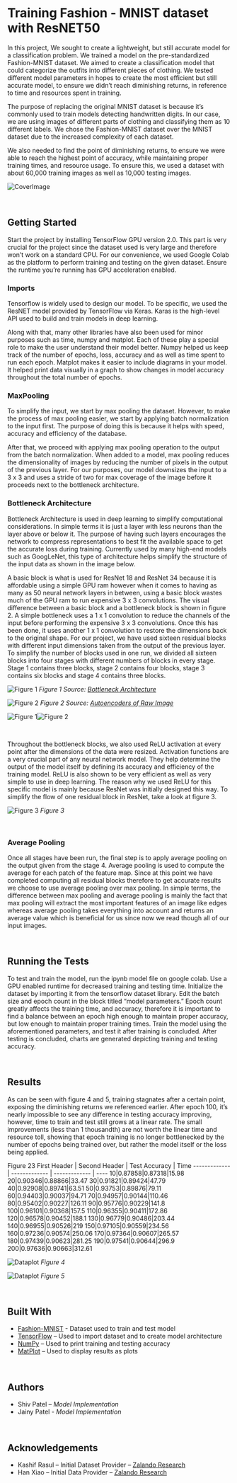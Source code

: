 

# Training Fashion - MNIST dataset with ResNET50

In this project, We sought to create a lightweight, but still accurate model for a classification problem. We trained a model on the pre-standardized Fashion-MNIST dataset. We aimed to create a classification model that could categorize the outfits into different pieces of clothing. We tested different model parameters in hopes to create the most efficient but still accurate model, to ensure we didn’t reach diminishing returns, in reference to time and resources spent in training.

The purpose of replacing the original MNIST dataset is because it’s commonly used to train models detecting handwritten digits. In our case, we are using images of different parts of clothing and classifying them as 10 different labels. We chose the Fashion-MNIST dataset over the MNIST dataset due to the increased complexity of each dataset. 

We also needed to find the point of diminishing returns, to ensure we were able to reach the highest point of accuracy, while maintaining proper training times, and resource usage. To ensure this, we used a dataset with about 60,000 training images as well as 10,000 testing images.

![CoverImage](https://github.com/zalandoresearch/fashion-mnist/blob/master/doc/img/embedding.gif)

<p>&nbsp;</p>

## Getting Started

Start the project by installing TensorFlow GPU version 2.0. This part is very crucial for the project since the dataset used is very large and therefore won’t work on a standard CPU. For our convenience, we used Google Colab as the platform to perform training and testing on the given dataset. Ensure the runtime you’re running has GPU acceleration enabled.


### Imports

Tensorflow is widely used to design our model. To be specific, we used the ResNET model provided by TensorFlow via Keras. Karas is the high-level API used to build and train models in deep learning. 

Along with that, many other libraries have also been used for minor purposes such as time, numpy and matplot. Each of these play a special role to make the user understand their model better. Numpy helped us keep track of the number of epochs, loss, accuracy and as well as time spent to run each epoch. Matplot makes it easier to include diagrams in your model. It helped print data visually in a graph to show changes in model accuracy throughout the total number of epochs. 


### MaxPooling

To simplify the input, we start by max pooling the dataset. However, to make the process of max pooling easier, we start by applying batch normalization to the input first. The purpose of doing this is because it helps with speed, accuracy and efficiency of the database. 

After that, we proceed with applying max pooling operation to the output from the batch normalization. When added to a model, max pooling reduces the dimensionality of images by reducing the number of pixels in the output of the previous layer. For our purposes, our model downsizes the input to a 3 x 3 and uses a stride of two for max coverage of the image before it proceeds next to the bottleneck architecture. 


### Bottleneck Architecture

Bottleneck Architecture is used in deep learning to simplify computational considerations. In simple terms it is just a layer with less neurons than the layer above or below it. The purpose of having such layers encourages the network to compress representations to best fit the available space to get the accurate loss during training. Currently used by many high-end models such as GoogLeNet, this type of architecture helps simplify the structure of the input data as shown in the image below. 

A basic block is what is used for ResNet 18 and ResNet 34 because it is affordable using a simple GPU ram however when it comes to having as many as 50 neural network layers in between, using a basic block wastes much of the GPU ram to run expensive 3 x 3 convolutions. The visual difference between a basic block and a bottleneck block is shown in figure 2. A simple bottleneck uses a 1 x 1 convolution to reduce the channels of the input before performing the expensive 3 x 3 convolutions. Once this has been done, it uses another 1 x 1 convolution to restore the dimensions back to the original shape. For our project, we have used sixteen residual blocks with different input dimensions taken from the output of the previous layer. To simplify the number of blocks used in one run, we divided all sixteen blocks into four stages with different numbers of blocks in every stage. Stage 1 contains three blocks, stage 2 contains four blocks, stage 3 contains six blocks and stage 4 contains three blocks. 

![Figure 1](https://github.com/jainypatel1998/Resume_CV/blob/master/figure1.png)
_Figure 1_
_Source: [Bottleneck Architecture](https://i.stack.imgur.com/kbiIG.png)_

![Figure 2](https://github.com/jainypatel1998/Resume_CV/blob/master/figure2.png)
_Figure 2 Source: [Autoencoders of Raw Image](https://www.oreilly.com/library/view/python-advanced-guide/9781789957211/36b29e69-46c1-46fd-abb0-960d85534913.xhtml)_

![Figure 1](https://github.com/jainypatel1998/Resume_CV/blob/master/figure1.png)![Figure 2](https://github.com/jainypatel1998/Resume_CV/blob/master/figure2.png)

<p>&nbsp;</p>

Throughout the bottleneck blocks, we also used ReLU activation at every point after the dimensions of the data were resized. Activation functions are a very crucial part of any neural network model. They help determine the output of the model itself by defining its accuracy and efficiency of the training model. ReLU is also shown to be very efficient as well as very simple to use in deep learning. The reason why we used ReLU for this specific model is mainly because ResNet was initially designed this way.  To simplify the flow of one residual block in ResNet, take a look at figure 3. 

![Figure 3](https://github.com/jainypatel1998/Resume_CV/blob/master/figure3.png)
_Figure 3_

<p>&nbsp;</p>


### Average Pooling

Once all stages have been run, the final step is to apply average pooling on the output given from the stage 4. Average pooling is used to compute the average for each patch of the feature map. Since at this point we have completed computing all residual blocks therefore to get accurate results we choose to use average pooling over max pooling. In simple terms, the difference between max pooling and average pooling is mainly the fact that max pooling will extract the most important features of an image like edges whereas average pooling takes everything into account and returns an average value which is beneficial for us since now we read though all of our input images.  

<p>&nbsp;</p>

## Running the Tests

To test and train the model, run the ipynb model file on google colab. Use a GPU enabled runtime for decreased training and testing time. Initialize the dataset by importing it from the tensorflow dataset library. Edit the batch size and epoch count in the block titled “model parameters.” Epoch count greatly affects the training time, and accuracy, therefore it is important to find a balance between an epoch high enough to maintain proper accuracy, but low enough to maintain proper training times. Train the model using the aforementioned parameters, and test it after training is concluded. After testing is concluded, charts are generated depicting training and testing accuracy.

<p>&nbsp;</p>

## Results

As can be seen with figure 4 and 5, training stagnates after a certain point, exposing the diminishing returns we referenced earlier. After epoch 100, it’s nearly impossible to see any difference in testing accuracy improving, however, time to train and test still grows at a linear rate. The small improvements (less than 1 thousandth) are not worth the linear time and resource toll, showing that epoch training is no longer bottlenecked by the number of epochs being trained over, but rather the model itself or the loss being applied.

Figure 23
 First Header | Second Header | Test Accuracy | Time
------------- | ------------- | ------------- | ----
10|0.87858|0.87318|15.98
20|0.90346|0.88866|33.47
30|0.91821|0.89424|47.79
40|0.92908|0.89741|63.51
50|0.93753|0.89876|79.11
60|0.94403|0.90037|94.71
70|0.94957|0.90144|110.46
80|0.95402|0.90227|126.11
90|0.95776|0.90229|141.8
100|0.96101|0.90368|157.5
110|0.96355|0.90411|172.86
120|0.96578|0.90452|188.1
130|0.96779|0.90486|203.44
140|0.96955|0.90526|219
150|0.97105|0.90559|234.56
160|0.97236|0.90574|250.06
170|0.97364|0.90607|265.57
180|0.97439|0.90623|281.25
190|0.97541|0.90644|296.9
200|0.97636|0.90663|312.61

![Dataplot](https://github.com/jainypatel1998/Resume_CV/blob/master/Train1.png)
_Figure 4_

![Dataplot](https://github.com/jainypatel1998/Resume_CV/blob/master/Train2.png)
_Figure 5_


<p>&nbsp;</p>

## Built With

 * [Fashion-MNIST](https://research.zalando.com/welcome/mission/research-projects/fashion-mnist/) - Dataset used to train and test model
 * [TensorFlow](https://www.tensorflow.org/api_docs/python/tf/keras/datasets/fashion_mnist) – Used to import dataset and to create model architecture
 * [NumPy](https://numpy.org/) – Used to print training and testing accuracy
 * [MatPlot](https://matplotlib.org/) – Used to display results as plots

<p>&nbsp;</p>

## Authors

* Shiv Patel – _Model Implementation_
* Jainy Patel - _Model Implementation_

<p>&nbsp;</p>

## Acknowledgements

* Kashif Rasul – Initial Dataset Provider – [Zalando Research]( https://research.zalando.com/welcome/mission/research-projects/fashion-mnist/
)
* Han Xiao – Initial Data Provider – [Zalando Research]( https://research.zalando.com/welcome/mission/research-projects/fashion-mnist/
)



